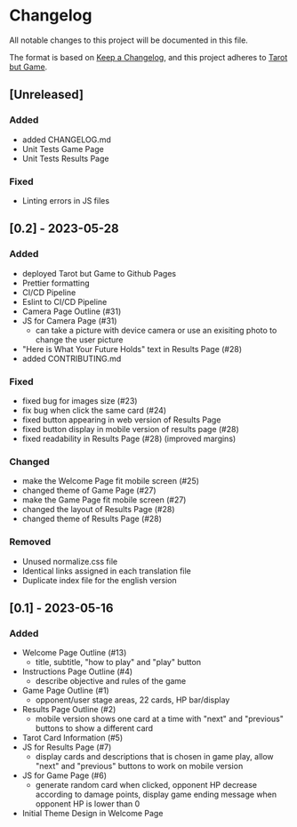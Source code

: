 # Changelog

All notable changes to this project will be documented in this file.

The format is based on [Keep a Changelog](https://keepachangelog.com/en/1.0.0/),
and this project adheres to [Tarot but Game](https://github.com/CSE110-Team17/cse110-sp23-group17).

## [Unreleased]

### Added
- added CHANGELOG.md
- Unit Tests Game Page
- Unit Tests Results Page

### Fixed
- Linting errors in JS files

## [0.2] - 2023-05-28

### Added
- deployed Tarot but Game to Github Pages
- Prettier formatting
- CI/CD Pipeline
- Eslint to CI/CD Pipeline
- Camera Page Outline (#31)
- JS for Camera Page (#31)
  - can take a picture with device camera or use an exisiting photo to change the user picture
- "Here is What Your Future Holds" text in Results Page (#28)
- added CONTRIBUTING.md

### Fixed

- fixed bug for images size (#23)
- fix bug when click the same card (#24)
- fixed button appearing in web version of Results Page
- fixed button display in mobile version of results page (#28)
- fixed readability in Results Page (#28) (improved margins)

### Changed

- make the Welcome Page fit mobile screen (#25)
- changed theme of Game Page (#27)
- make the Game Page fit mobile screen (#27)
- changed the layout of Results Page (#28) 
- changed theme of Results Page (#28)

### Removed

- Unused normalize.css file
- Identical links assigned in each translation file
- Duplicate index file for the english version

## [0.1] - 2023-05-16

### Added

- Welcome Page Outline (#13)
  - title, subtitle, "how to play" and "play" button
- Instructions Page Outline (#4)
  - describe objective and rules of the game
- Game Page Outline (#1)
  - opponent/user stage areas, 22 cards, HP bar/display
- Results Page Outline (#2)
  - mobile version shows one card at a time with "next" and "previous" buttons to show a different card
- Tarot Card Information (#5)
- JS for Results Page (#7)
  - display cards and descriptions that is chosen in game play, allow "next" and "previous" buttons to work on mobile version
- JS for Game Page (#6)
  - generate random card when clicked, opponent HP decrease according to damage points, display game ending message when opponent HP is lower than 0
- Initial Theme Design in Welcome Page